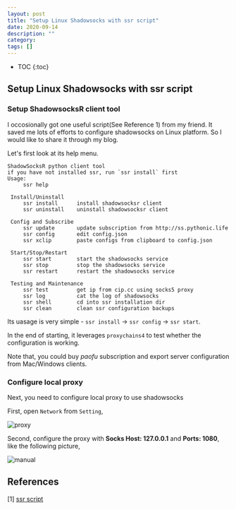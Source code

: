 ```yaml
---
layout: post
title: "Setup Linux Shadowsocks with ssr script"
date: 2020-09-14
description: ""
category: 
tags: []
---
```

* TOC
{:toc}

## Setup Linux Shadowsocks with ssr script

### Setup ShadowsocksR client tool

I occosionally got one useful script(See Reference 1) from my friend. It saved me lots of efforts to configure shadowsocks on Linux platform. So I would like to share it through my blog.

Let's first look at its help menu.
```
ShadowSocksR python client tool
if you have not installed ssr, run `ssr install` first
Usage:
	 ssr help

 Install/Uninstall
	 ssr install      install shadowsocksr client
	 ssr uninstall    uninstall shadowsocksr client

 Config and Subscribe
	 ssr update       update subscription from http://ss.pythonic.life
	 ssr config       edit config.json
	 ssr xclip        paste configs from clipboard to config.json

 Start/Stop/Restart
	 ssr start        start the shadowsocks service
	 ssr stop         stop the shadowsocks service
	 ssr restart      restart the shadowsocks service

 Testing and Maintenance
	 ssr test         get ip from cip.cc using socks5 proxy
	 ssr log          cat the log of shadowsocks
	 ssr shell        cd into ssr installation dir
	 ssr clean        clean ssr configuration backups
```

Its uasage is very simple - `ssr install` -> `ssr config` -> `ssr start`.

In the end of starting, it leverages `proxychains4` to test whether the configuration is working.

Note that, you could buy *paofu* subscription and export server configuration from Mac/Windows clients.

### Configure local proxy

Next, you need to configure local proxy to use shadowsocks

First, open `Network` from `Setting`,

![proxy]({{site.url}}/images/network_proxy.png)

Second, configure the proxy with **Socks Host: 127.0.0.1** and **Ports: 1080**, like the following picture,

![manual]({{site.url}}/images/network_proxy.png)

## References

[1] [ssr script](https://github.com/the0demiurge/CharlesScripts/blob/master/charles/bin/ssr)
